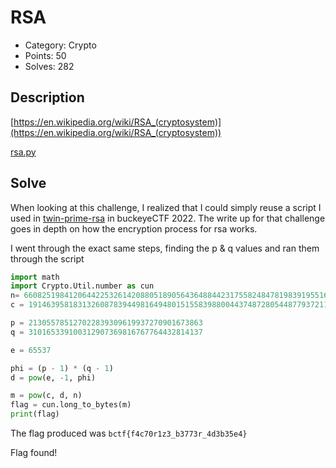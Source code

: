 # RSA

- Category: Crypto
- Points: 50
- Solves: 282

## Description
[https://en.wikipedia.org/wiki/RSA_(cryptosystem)](https://en.wikipedia.org/wiki/RSA_(cryptosystem))

[rsa.py](rsa.py)

## Solve
When looking at this challenge, I realized that I could simply reuse a script I used in [twin-prime-rsa](../../buckeyectf-2022/twin-prime-rsa/solve.md) in buckeyeCTF 2022. The write up for that challenge goes in depth on how the encryption process for rsa works.

I went through the exact same steps, finding the p & q values and ran them through the script

```python
import math
import Crypto.Util.number as cun
n= 66082519841206442253261420880518905643648844231755824847819839195516869801231
c = 19146395818313260878394498164948015155839880044374872805448779372117637653026

p = 213055785127022839309619937270901673863
q = 310165339100312907369816767764432814137

e = 65537

phi = (p - 1) * (q - 1)
d = pow(e, -1, phi)

m = pow(c, d, n)
flag = cun.long_to_bytes(m)
print(flag)
```

The flag produced was `bctf{f4c70r1z3_b3773r_4d3b35e4}`


Flag found!
